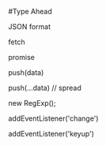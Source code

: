 #Type Ahead

JSON format


fetch


promise


push(data)


push(...data)  // spread


new RegExp();

addEventListener('change')

addEventListener('keyup')